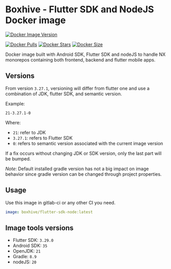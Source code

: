 # Boxhive - Flutter SDK and NodeJS Docker image
[![Docker Image Version](https://img.shields.io/docker/v/boxhive/flutter-sdk-node)](https://hub.docker.com/repository/docker/boxhive/flutter-sdk-node)

[![Docker Pulls](https://img.shields.io/docker/pulls/boxhive/flutter-sdk-node)](https://hub.docker.com/repository/docker/boxhive/flutter-sdk-node)
[![Docker Stars](https://img.shields.io/docker/stars/boxhive/flutter-sdk-node)](https://hub.docker.com/repository/docker/boxhive/flutter-sdk-node)
[![Docker Size](https://img.shields.io/docker/image-size/boxhive/flutter-sdk-node/main)](https://hub.docker.com/repository/docker/boxhive/flutter-sdk-node)

Docker image built with Android SDK, Flutter SDK and nodeJS to handle NX monorepos containing both frontend, backend and flutter mobile apps.

## Versions

From version `3.27.1`, versioning will differ from flutter one and use a combination of JDK, flutter SDK, and semantic version.

Example: 
```
21-3.27.1-0
```

Where:
* `21`: refer to JDK
* `3.27.1`: refers to Flutter SDK
* `0`: refers to semantic version associated with the current image version

If a fix occurs without changing JDK or SDK version, only the last part will be bumped.

*Note*: Default installed gradle version has not a big impact on image behavior since gradle version can be changed through project properties.

## Usage

Use this image in gitlab-ci or any other CI you need.

```yaml
image: boxhive/flutter-sdk-node:latest
```

## Image tools versions

* Flutter SDK: `3.29.0`
* Android SDK: `35`
* OpenJDK: `21`
* Gradle: `8.9`
* nodeJS: `20`
